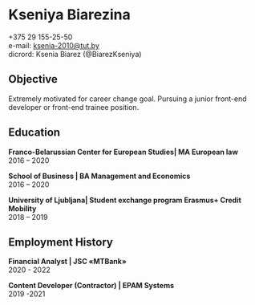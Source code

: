 # Kseniya Biarezina

+375 29 155-25-50  
e-mail: ksenia-2010@tut.by  
dicrord: Ksenia Biarez (@BiarezKseniya)

## Objective

Extremely motivated for career change goal. Pursuing a junior front-end developer or front-end trainee position.

## Education

**Franco-Belarussian Center for European Studies| MA European law**  
2016 – 2020

**School of Business | BA Management and Economics**  
2016  – 2020

**University of Ljubljana| Student exchange program Erasmus+ Credit Mobility**  
2018 – 2019

## Employment History

**Financial Analyst | JSC «MTBank»**  
2020 - 2022

**Content Developer (Contractor) | EPAM Systems**  
2019 -2021



